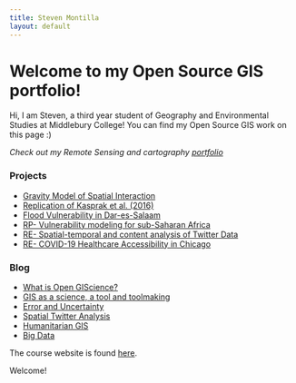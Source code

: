 ```yaml
---
title: Steven Montilla
layout: default
---
```


# Welcome to my Open Source GIS portfolio!
Hi, I am Steven, a third year student of Geography and Environmental Studies at Middlebury College!
You can find my Open Source GIS work on this page :)

_Check out my Remote Sensing and cartography [portfolio](https://wmontillamorantes.myportfolio.com/)_

### Projects
- [Gravity Model of Spatial Interaction](gravity/gravity.md)
- [Replication of Kasprak et al. (2016)](rosgen/rosgen.md)
- [Flood Vulnerability in Dar-es-Salaam](dar/des.md)
- [RP- Vulnerability modeling for sub-Saharan Africa](malcomb/malcomb.md)
- [RE- Spatial-temporal and content analysis of Twitter Data](twitter/twitter.md)
- [RE- COVID-19 Healthcare Accessibility in Chicago](kang/kang.md)



### Blog
- [What is Open GIScience?](blog/week1.md)
- [GIS as a science, a tool and toolmaking](blog/week2.md)
- [Error and Uncertainty](blog/error.md)
- [Spatial Twitter Analysis](blog/twitter.md)
- [Humanitarian GIS](blog/humanitarian.md)
- [Big Data](blog/bigdata.md)


The course website is found [here](https://gis4dev.github.io).

Welcome!
